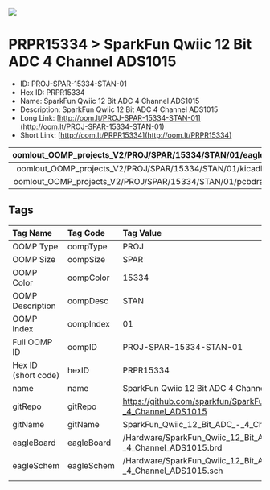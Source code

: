 


  
![][im]
# PRPR15334 > SparkFun Qwiic 12 Bit ADC   4 Channel ADS1015

- ID: PROJ-SPAR-15334-STAN-01
- Hex ID: PRPR15334
- Name: SparkFun Qwiic 12 Bit ADC   4 Channel ADS1015
- Description: SparkFun Qwiic 12 Bit ADC   4 Channel ADS1015
- Long Link: [http://oom.lt/PROJ-SPAR-15334-STAN-01](http://oom.lt/PROJ-SPAR-15334-STAN-01)
- Short Link: [http://oom.lt/PRPR15334](http://oom.lt/PRPR15334)
  

|oomlout_OOMP_projects_V2/PROJ/SPAR/15334/STAN/01/eagleImage.png|oomlout_OOMP_projects_V2/PROJ/SPAR/15334/STAN/01/eagleSchemImage.png|oomlout_OOMP_projects_V2/PROJ/SPAR/15334/STAN/01/kicadPcb3dFront.png|oomlout_OOMP_projects_V2/PROJ/SPAR/15334/STAN/01/kicadPcb3dBack.png|
| :---: | :---: | :---: | :---: |
|oomlout_OOMP_projects_V2/PROJ/SPAR/15334/STAN/01/kicadPcb3d.png|oomlout_OOMP_projects_V2/PROJ/SPAR/15334/STAN/01/bomBack.png|oomlout_OOMP_projects_V2/PROJ/SPAR/15334/STAN/01/bomFront.png|oomlout_OOMP_projects_V2/PROJ/SPAR/15334/STAN/01/pcbdraw.svg|
|oomlout_OOMP_projects_V2/PROJ/SPAR/15334/STAN/01/pcbdrawBack.svg||||

## Tags
  

|Tag Name|Tag Code|Tag Value|
| :--- | :--- | :--- |
|OOMP Type|oompType|PROJ|
|OOMP Size|oompSize|SPAR|
|OOMP Color|oompColor|15334|
|OOMP Description|oompDesc|STAN|
|OOMP Index|oompIndex|01|
|Full OOMP ID|oompID|PROJ-SPAR-15334-STAN-01|
|Hex ID (short code)|hexID|PRPR15334|
|name|name|SparkFun Qwiic 12 Bit ADC   4 Channel ADS1015|
|gitRepo|gitRepo|https://github.com/sparkfun/SparkFun_Qwiic_12_Bit_ADC_-_4_Channel_ADS1015|
|gitName|gitName|SparkFun_Qwiic_12_Bit_ADC_-_4_Channel_ADS1015|
|eagleBoard|eagleBoard|/Hardware/SparkFun_Qwiic_12_Bit_ADC_-_4_Channel_ADS1015.brd|
|eagleSchem|eagleSchem|/Hardware/SparkFun_Qwiic_12_Bit_ADC_-_4_Channel_ADS1015.sch|
||||



[im]: PROJ/SPAR/15334/STAN/01/kicadPcb3d_450.png
